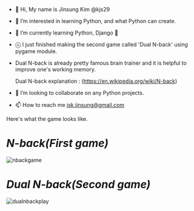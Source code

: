 - 👋 Hi, My name is Jinsung Kim @kjs29
- 👀 I’m interested in learning Python, and what Python can create.
- 🌱 I’m currently learning Python, Django 🐍
- ⓝ I just finished making the second game called 'Dual N-back' using pygame module.
- Dual N-back is already pretty famous brain trainer and it is helpful to improve one's working memory.
  
  
  Dual N-back explanation : (https://en.wikipedia.org/wiki/N-back)
- 💞️ I’m looking to collaborate on any Python projects.
- 📫 How to reach me <E-mail> jsk.jinsung@gmail.com

  
Here's what the game looks like.

# <em>N-back(First game)</em>


![nbackgame](https://user-images.githubusercontent.com/96529477/183874434-191ef62f-4772-48af-aa38-af2891f4ff28.gif)


# <em>Dual N-back(Second game)</em>


![dualnbackplay](https://user-images.githubusercontent.com/96529477/192568363-47d565f8-3ad8-48e6-9f85-c6ee7f9a5742.gif)


<!---
kjs29/kjs29 is a ✨ special ✨ repository because its `README.md` (this file) appears on your GitHub profile.
You can click the Preview link to take a look at your changes.
--->



